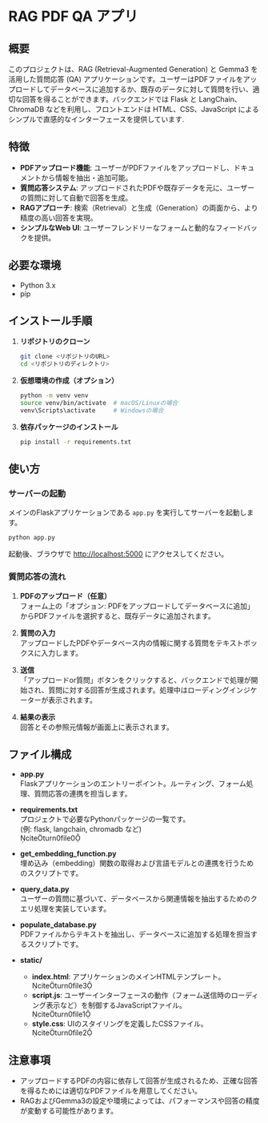 # RAG PDF QA アプリ

## 概要
このプロジェクトは、RAG (Retrieval-Augmented Generation) と Gemma3 を活用した質問応答 (QA) アプリケーションです。ユーザーはPDFファイルをアップロードしてデータベースに追加するか、既存のデータに対して質問を行い、適切な回答を得ることができます。バックエンドでは Flask と LangChain、ChromaDB などを利用し、フロントエンドは HTML、CSS、JavaScript によるシンプルで直感的なインターフェースを提供しています.

## 特徴
- **PDFアップロード機能**: ユーザーがPDFファイルをアップロードし、ドキュメントから情報を抽出・追加可能。
- **質問応答システム**: アップロードされたPDFや既存データを元に、ユーザーの質問に対して自動で回答を生成。
- **RAGアプローチ**: 検索（Retrieval）と生成（Generation）の両面から、より精度の高い回答を実現。
- **シンプルなWeb UI**: ユーザーフレンドリーなフォームと動的なフィードバックを提供。

## 必要な環境
- Python 3.x
- pip

## インストール手順

1. **リポジトリのクローン**
   ```bash
   git clone <リポジトリのURL>
   cd <リポジトリのディレクトリ>
   ```

2. **仮想環境の作成（オプション）**
   ```bash
   python -m venv venv
   source venv/bin/activate  # macOS/Linuxの場合
   venv\Scripts\activate     # Windowsの場合
   ```

3. **依存パッケージのインストール**
   ```bash
   pip install -r requirements.txt
   ```

## 使い方

### サーバーの起動
メインのFlaskアプリケーションである `app.py` を実行してサーバーを起動します。
```bash
python app.py
```
起動後、ブラウザで [http://localhost:5000](http://localhost:5000) にアクセスしてください。

### 質問応答の流れ
1. **PDFのアップロード（任意）**  
   フォーム上の「オプション: PDFをアップロードしてデータベースに追加」からPDFファイルを選択すると、既存データに追加されます。

2. **質問の入力**  
   アップロードしたPDFやデータベース内の情報に関する質問をテキストボックスに入力します。

3. **送信**  
   「アップロードor質問」ボタンをクリックすると、バックエンドで処理が開始され、質問に対する回答が生成されます。処理中はローディングインジケーターが表示されます。

4. **結果の表示**  
   回答とその参照元情報が画面上に表示されます。

## ファイル構成

- **app.py**  
  Flaskアプリケーションのエントリーポイント。ルーティング、フォーム処理、質問応答の連携を担当します。

- **requirements.txt**  
  プロジェクトで必要なPythonパッケージの一覧です。  
  (例: flask, langchain, chromadb など)  
  citeturn0file0

- **get_embedding_function.py**  
  埋め込み（embedding）関数の取得および言語モデルとの連携を行うためのスクリプトです。

- **query_data.py**  
  ユーザーの質問に基づいて、データベースから関連情報を抽出するためのクエリ処理を実装しています。

- **populate_database.py**  
  PDFファイルからテキストを抽出し、データベースに追加する処理を担当するスクリプトです。

- **static/**  
  - **index.html**: アプリケーションのメインHTMLテンプレート。  
    citeturn0file3
  - **script.js**: ユーザーインターフェースの動作（フォーム送信時のローディング表示など）を制御するJavaScriptファイル。  
    citeturn0file1
  - **style.css**: UIのスタイリングを定義したCSSファイル。  
    citeturn0file2


## 注意事項
- アップロードするPDFの内容に依存して回答が生成されるため、正確な回答を得るためには適切なPDFファイルを用意してください。
- RAGおよびGemma3の設定や環境によっては、パフォーマンスや回答の精度が変動する可能性があります。
